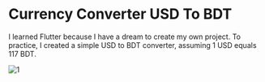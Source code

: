 # Currency Converter USD To BDT
I learned Flutter because I have a dream to create my own project. 
To practice, I created a simple USD to BDT converter, assuming 1 USD equals 117 BDT. 


![1](https://github.com/user-attachments/assets/964ebd77-7da2-403a-8b45-c6f20828fbbf)
